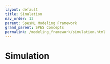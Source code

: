 ```yaml
---
layout: default
title: Simulation
nav_order: 13
parent: SpesML Modeling Framework
grand_parent: SPES Concepts
permalink: /modeling_framework/simulation.html
---
```

# Simulation 
